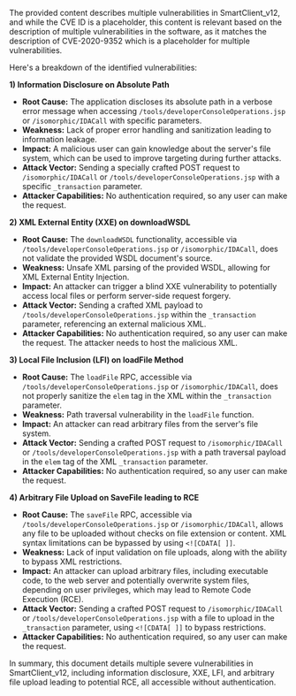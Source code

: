 The provided content describes multiple vulnerabilities in SmartClient_v12, and while the CVE ID is a placeholder, this content is relevant based on the description of multiple vulnerabilities in the software, as it matches the description of CVE-2020-9352 which is a placeholder for multiple vulnerabilities.

Here's a breakdown of the identified vulnerabilities:

**1) Information Disclosure on Absolute Path**

*   **Root Cause:** The application discloses its absolute path in a verbose error message when accessing `/tools/developerConsoleOperations.jsp` or `/isomorphic/IDACall` with specific parameters.
*   **Weakness:**  Lack of proper error handling and sanitization leading to information leakage.
*   **Impact:** A malicious user can gain knowledge about the server's file system, which can be used to improve targeting during further attacks.
*   **Attack Vector:** Sending a specially crafted POST request to `/isomorphic/IDACall` or `/tools/developerConsoleOperations.jsp` with a specific `_transaction` parameter.
*   **Attacker Capabilities:** No authentication required, so any user can make the request.

**2) XML External Entity (XXE) on downloadWSDL**

*   **Root Cause:** The `downloadWSDL` functionality, accessible via `/tools/developerConsoleOperations.jsp` or `/isomorphic/IDACall`, does not validate the provided WSDL document's source.
*   **Weakness:** Unsafe XML parsing of the provided WSDL, allowing for XML External Entity Injection.
*   **Impact:** An attacker can trigger a blind XXE vulnerability to potentially access local files or perform server-side request forgery.
*   **Attack Vector:** Sending a crafted XML payload to `/tools/developerConsoleOperations.jsp` within the `_transaction` parameter, referencing an external malicious XML.
*   **Attacker Capabilities:** No authentication required, so any user can make the request. The attacker needs to host the malicious XML.

**3) Local File Inclusion (LFI) on loadFile Method**

*   **Root Cause:** The `loadFile` RPC, accessible via `/tools/developerConsoleOperations.jsp` or `/isomorphic/IDACall`, does not properly sanitize the `elem` tag in the XML within the `_transaction` parameter.
*  **Weakness:** Path traversal vulnerability in the `loadFile` function.
*   **Impact:** An attacker can read arbitrary files from the server's file system.
*   **Attack Vector:** Sending a crafted POST request to `/isomorphic/IDACall` or `/tools/developerConsoleOperations.jsp` with a path traversal payload in the `elem` tag of the XML `_transaction` parameter.
*   **Attacker Capabilities:** No authentication required, so any user can make the request.

**4) Arbitrary File Upload on SaveFile leading to RCE**

*   **Root Cause:** The `saveFile` RPC, accessible via `/tools/developerConsoleOperations.jsp` or `/isomorphic/IDACall`, allows any file to be uploaded without checks on file extension or content. XML syntax limitations can be bypassed by using `<![CDATA[ ]]`.
*   **Weakness:** Lack of input validation on file uploads, along with the ability to bypass XML restrictions.
*  **Impact:** An attacker can upload arbitrary files, including executable code, to the web server and potentially overwrite system files, depending on user privileges, which may lead to Remote Code Execution (RCE).
*   **Attack Vector:** Sending a crafted POST request to `/isomorphic/IDACall` or `/tools/developerConsoleOperations.jsp` with a file to upload in the `_transaction` parameter, using `<![CDATA[ ]]` to bypass restrictions.
*   **Attacker Capabilities:** No authentication required, so any user can make the request.

In summary, this document details multiple severe vulnerabilities in SmartClient_v12, including information disclosure, XXE, LFI, and arbitrary file upload leading to potential RCE, all accessible without authentication.